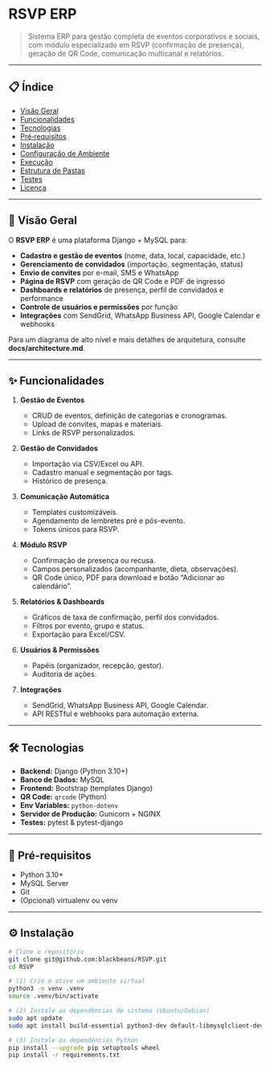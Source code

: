 # RSVP ERP

> Sistema ERP para gestão completa de eventos corporativos e sociais, com módulo especializado em RSVP (confirmação de presença), geração de QR Code, comunicação multicanal e relatórios.

---

## 📋 Índice

- [Visão Geral](#visão-geral)  
- [Funcionalidades](#funcionalidades)  
- [Tecnologias](#tecnologias)  
- [Pré‐requisitos](#pré‐requisitos)  
- [Instalação](#instalação)  
- [Configuração de Ambiente](#configuração-de-ambiente)  
- [Execução](#execução)  
- [Estrutura de Pastas](#estrutura-de-pastas)  
- [Testes](#testes)  
- [Licença](#licença)  

---

## 🎯 Visão Geral

O **RSVP ERP** é uma plataforma Django + MySQL para:

- **Cadastro e gestão de eventos** (nome, data, local, capacidade, etc.)  
- **Gerenciamento de convidados** (importação, segmentação, status)  
- **Envio de convites** por e-mail, SMS e WhatsApp  
- **Página de RSVP** com geração de QR Code e PDF de ingresso  
- **Dashboards e relatórios** de presença, perfil de convidados e performance  
- **Controle de usuários e permissões** por função  
- **Integrações** com SendGrid, WhatsApp Business API, Google Calendar e webhooks  

Para um diagrama de alto nível e mais detalhes de arquitetura, consulte **docs/architecture.md**.

---

## ✨ Funcionalidades

1. **Gestão de Eventos**  
   - CRUD de eventos, definição de categorias e cronogramas.  
   - Upload de convites, mapas e materiais.  
   - Links de RSVP personalizados.

2. **Gestão de Convidados**  
   - Importação via CSV/Excel ou API.  
   - Cadastro manual e segmentação por tags.  
   - Histórico de presença.

3. **Comunicação Automática**  
   - Templates customizáveis.  
   - Agendamento de lembretes pré e pós-evento.  
   - Tokens únicos para RSVP.

4. **Módulo RSVP**  
   - Confirmação de presença ou recusa.  
   - Campos personalizados (acompanhante, dieta, observações).  
   - QR Code único, PDF para download e botão “Adicionar ao calendário”.

5. **Relatórios & Dashboards**  
   - Gráficos de taxa de confirmação, perfil dos convidados.  
   - Filtros por evento, grupo e status.  
   - Exportação para Excel/CSV.

6. **Usuários & Permissões**  
   - Papéis (organizador, recepção, gestor).  
   - Auditoria de ações.

7. **Integrações**  
   - SendGrid, WhatsApp Business API, Google Calendar.  
   - API RESTful e webhooks para automação externa.

---

## 🛠️ Tecnologias

- **Backend:** Django (Python 3.10+)  
- **Banco de Dados:** MySQL  
- **Frontend:** Bootstrap (templates Django)  
- **QR Code:** `qrcode` (Python)  
- **Env Variables:** `python-dotenv`  
- **Servidor de Produção:** Gunicorn + NGINX  
- **Testes:** pytest & pytest-django  

---

## 🚀 Pré-requisitos

- Python 3.10+  
- MySQL Server  
- Git  
- (Opcional) virtualenv ou venv  

---

## ⚙️ Instalação

```bash
# Clone o repositório
git clone git@github.com:blackbeans/RSVP.git
cd RSVP

# (1) Crie e ative um ambiente virtual
python3 -m venv .venv
source .venv/bin/activate

# (2) Instale as dependências de sistema (Ubuntu/Debian)
sudo apt update
sudo apt install build-essential python3-dev default-libmysqlclient-dev

# (3) Instale as dependências Python
pip install --upgrade pip setuptools wheel
pip install -r requirements.txt
